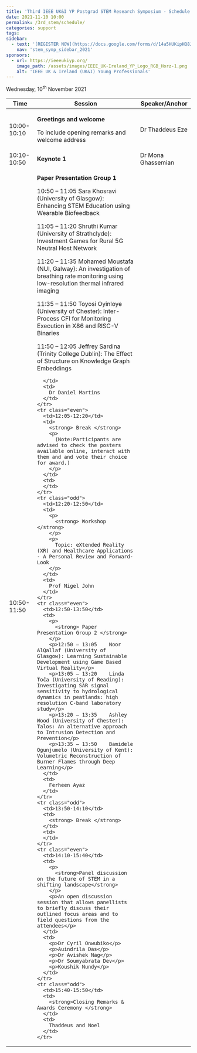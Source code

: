 ```yaml
---
title: 'Third IEEE UK&I YP Postgrad STEM Research Symposium - Schedule'
date: 2021-11-10 10:00
permalink: /3rd_stem/schedule/
categories: support
tags:
sidebar:
  - text: '[REGISTER NOW](https://docs.google.com/forms/d/14a5HUKipHQ8JKVHjiPbfj4F5vDLkF4p--VzIGqOMnRU/viewform){: .btn .btn--success}'
    nav: 'stem_symp_sidebar_2021'
sponsors:
  - url: https://ieeeukiyp.org/
    image_path: /assets/images/IEEE_UK-Ireland_YP_Logo_RGB_Horz-1.png
    alt: 'IEEE UK & Ireland (UK&I) Young Professionals'
---
```


Wednesday, 10<sup>th</sup> November 2021

<table>
  <thead>
    <tr class="header">
      <th>
        <strong>Time </strong>
      </th>
      <th>
        <strong>Session </strong>
      </th>
      <th>
        <strong>Speaker/Anchor </strong>
      </th>
    </tr>
  </thead>
  <tbody>
    <tr class="odd">
      <td>10:00-10:10</td>
      <td>
        <p>
          <strong> Greetings and welcome </strong>
        </p>
        <p>To include opening remarks and welcome address</p>
      </td>
      <td>
       Dr Thaddeus Eze
      </td>
    </tr>
    <tr class="even">
      <td>10:10-10:50</td>
      <td>
        <strong> Keynote 1 </strong>
      </td>
      <td>
        Dr Mona Ghassemian
      </td>
    </tr>
    <tr class="odd">
      <td>10:50-11:50</td>
      <td>
        <p>
          <strong> Paper Presentation Group 1 </strong>
        </p>
        <p>10:50 – 11:05	Sara Khosravi (University of Glasgow): Enhancing STEM Education using Wearable Biofeedback</p>
        <p>11:05 – 11:20	Shruthi Kumar (University of Strathclyde): Investment Games for Rural 5G Neutral Host Network</p>
        <p>11:20 – 11:35	Mohamed Moustafa (NUI, Galway): An investigation of breathing rate monitoring using low-resolution thermal infrared imaging</p>
        <p>11:35 – 11:50	Toyosi Oyinloye (University of Chester): Inter-Process CFI for Monitoring Execution in X86 and RISC-V Binaries</p>
        <p>11:50 – 12:05 Jeffrey Sardina (Trinity College Dublin): The Effect of Structure on Knowledge Graph Embeddings</p>

      </td>
      <td>
        Dr Daniel Martins
      </td>
    </tr>
    <tr class="even">
      <td>12:05-12:20</td>
      <td>
        <strong> Break </strong>
        <p>
          (Note:Participants are advised to check the posters available online, interact with them and and vote their choice for award.)
        </p>
      </td>
      <td>
      </td>
    </tr>
    <tr class="odd">
      <td>12:20-12:50</td>
      <td>
        <p>
          <strong> Workshop </strong>
        </p>
        <p>
          Topic: eXtended Reality (XR) and Healthcare Applications - A Personal Review and Forward-Look 
        </p>
      </td>
      <td>
        Prof Nigel John
      </td>
    </tr>
    <tr class="even">
      <td>12:50-13:50</td>
      <td>
        <p>
          <strong> Paper Presentation Group 2 </strong>
        </p>
        <p>12:50 – 13:05	Noor AlQallaf (University of Glasgow): Learning Sustainable Development using Game Based Virtual Reality</p>
        <p>13:05 – 13:20	Linda Toča (University of Reading): Investigating SAR signal sensitivity to hydrological dynamics in peatlands: high resolution C-band laboratory study</p>
        <p>13:20 – 13:35	Ashley Wood (University of Chester): Talos: An alternative approach to Intrusion Detection and Prevention</p>
        <p>13:35 – 13:50	Bamidele Ogunjumelo (University of Kent): Volumetric Reconstruction of Burner Flames through Deep Learning</p>
      </td>
      <td>
        Ferheen Ayaz
      </td>
    </tr>
    <tr class="odd">
      <td>13:50-14:10</td>
      <td>
        <strong> Break </strong>
      </td>
      <td>
      </td>
    </tr>
    <tr class="even">
      <td>14:10-15:40</td>
      <td>
        <p>
          <strong>Panel discussion on the future of STEM in a shifting landscape</strong>
        </p>
        <p>An open discussion session that allows panellists to briefly discuss their outlined focus areas and to field questions from the attendees</p>
      </td>
      <td>
        <p>Dr Cyril Onwubiko</p>
        <p>Auindrila Das</p>
        <p>Dr Avishek Nag</p>
        <p>Dr Soumyabrata Dev</p>
        <p>Koushik Nundy</p>
      </td>
    </tr>
    <tr class="odd">
      <td>15:40-15:50</td>
      <td>
        <strong>Closing Remarks & Awards Ceremony </strong>
      </td>
      <td>
        Thaddeus and Noel
      </td>
    </tr>
  </tbody>
</table>
